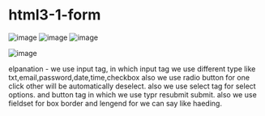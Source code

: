 # html3-1-form
![image](https://github.com/SaurabhShrikhande/html3-1-form/assets/142402502/2ce8a9df-9633-4b41-b872-082d5c85d4ab)
![image](https://github.com/SaurabhShrikhande/html3-1-form/assets/142402502/de084f4b-daa6-42f4-b104-6cbe982c4ba0)
![image](https://github.com/SaurabhShrikhande/html3-1-form/assets/142402502/8f7d4283-e320-4ea2-bfdc-5cf1d41d365a)

![image](https://github.com/SaurabhShrikhande/html3-1-form/assets/142402502/b3e5f753-f902-4102-93dc-0d5641d159d1)



elpanation - 
we use input tag, in which input tag we use different type like txt,email,password,date,time,checkbox also we use radio button for one click other will be automatically deselect.
also we use select tag for select options. and button tag in which we use typr resubmit submit. also we use fieldset for box border and lengend for we can say like haeding.
